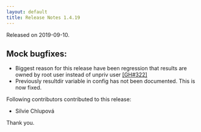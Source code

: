 ```yaml
---
layout: default
title: Release Notes 1.4.19
---
```


Released on 2019-09-10.

## Mock bugfixes:

 * Biggest reason for this release have been regression that results are owned by root user instead of unpriv user [[GH#322]](https://github.com/rpm-software-management/mock/issues/322)
 * Previously resultdir variable in config has not been documented. This is now fixed.

Following contributors contributed to this release:

* Silvie Chlupová

Thank you.

